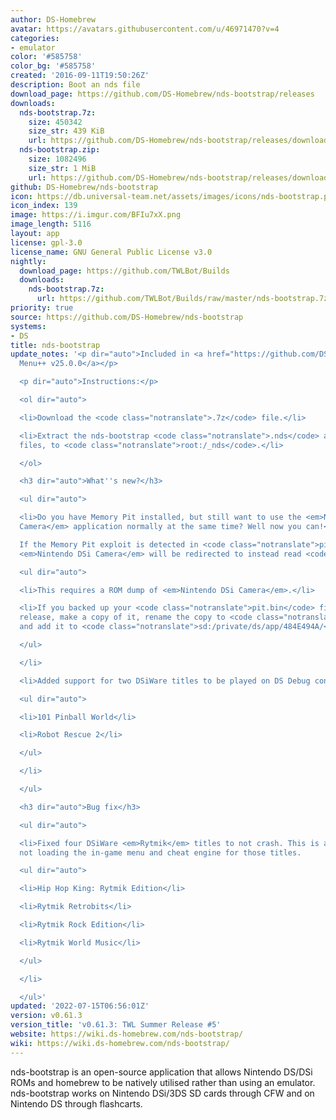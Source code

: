 ```yaml
---
author: DS-Homebrew
avatar: https://avatars.githubusercontent.com/u/46971470?v=4
categories:
- emulator
color: '#585758'
color_bg: '#585758'
created: '2016-09-11T19:50:26Z'
description: Boot an nds file
download_page: https://github.com/DS-Homebrew/nds-bootstrap/releases
downloads:
  nds-bootstrap.7z:
    size: 450342
    size_str: 439 KiB
    url: https://github.com/DS-Homebrew/nds-bootstrap/releases/download/v0.61.3/nds-bootstrap.7z
  nds-bootstrap.zip:
    size: 1082496
    size_str: 1 MiB
    url: https://github.com/DS-Homebrew/nds-bootstrap/releases/download/v0.61.3/nds-bootstrap.zip
github: DS-Homebrew/nds-bootstrap
icon: https://db.universal-team.net/assets/images/icons/nds-bootstrap.png
icon_index: 139
image: https://i.imgur.com/BFIu7xX.png
image_length: 5116
layout: app
license: gpl-3.0
license_name: GNU General Public License v3.0
nightly:
  download_page: https://github.com/TWLBot/Builds
  downloads:
    nds-bootstrap.7z:
      url: https://github.com/TWLBot/Builds/raw/master/nds-bootstrap.7z
priority: true
source: https://github.com/DS-Homebrew/nds-bootstrap
systems:
- DS
title: nds-bootstrap
update_notes: '<p dir="auto">Included in <a href="https://github.com/DS-Homebrew/TWiLightMenu/releases/tag/v25.0.0"><strong>TW</strong>i<strong>L</strong>ight
  Menu++ v25.0.0</a></p>

  <p dir="auto">Instructions:</p>

  <ol dir="auto">

  <li>Download the <code class="notranslate">.7z</code> file.</li>

  <li>Extract the nds-bootstrap <code class="notranslate">.nds</code> and <code class="notranslate">.ver</code>
  files, to <code class="notranslate">root:/_nds</code>.</li>

  </ol>

  <h3 dir="auto">What''s new?</h3>

  <ul dir="auto">

  <li>Do you have Memory Pit installed, but still want to use the <em>Nintendo DSi
  Camera</em> application normally at the same time? Well now you can!<br>

  If the Memory Pit exploit is detected in <code class="notranslate">pit.bin</code>,
  <em>Nintendo DSi Camera</em> will be redirected to instead read <code class="notranslate">tip.bin</code>.

  <ul dir="auto">

  <li>This requires a ROM dump of <em>Nintendo DSi Camera</em>.</li>

  <li>If you backed up your <code class="notranslate">pit.bin</code> file before this
  release, make a copy of it, rename the copy to <code class="notranslate">tip.bin</code>,
  and add it to <code class="notranslate">sd:/private/ds/app/484E494A/</code>.</li>

  </ul>

  </li>

  <li>Added support for two DSiWare titles to be played on DS Debug console units!

  <ul dir="auto">

  <li>101 Pinball World</li>

  <li>Robot Rescue 2</li>

  </ul>

  </li>

  </ul>

  <h3 dir="auto">Bug fix</h3>

  <ul dir="auto">

  <li>Fixed four DSiWare <em>Rytmik</em> titles to not crash. This is achieved by
  not loading the in-game menu and cheat engine for those titles.

  <ul dir="auto">

  <li>Hip Hop King: Rytmik Edition</li>

  <li>Rytmik Retrobits</li>

  <li>Rytmik Rock Edition</li>

  <li>Rytmik World Music</li>

  </ul>

  </li>

  </ul>'
updated: '2022-07-15T06:56:01Z'
version: v0.61.3
version_title: 'v0.61.3: TWL Summer Release #5'
website: https://wiki.ds-homebrew.com/nds-bootstrap/
wiki: https://wiki.ds-homebrew.com/nds-bootstrap/
---
```

nds-bootstrap is an open-source application that allows Nintendo DS/DSi ROMs and homebrew to be natively utilised rather than using an emulator. nds-bootstrap works on Nintendo DSi/3DS SD cards through CFW and on Nintendo DS through flashcarts.